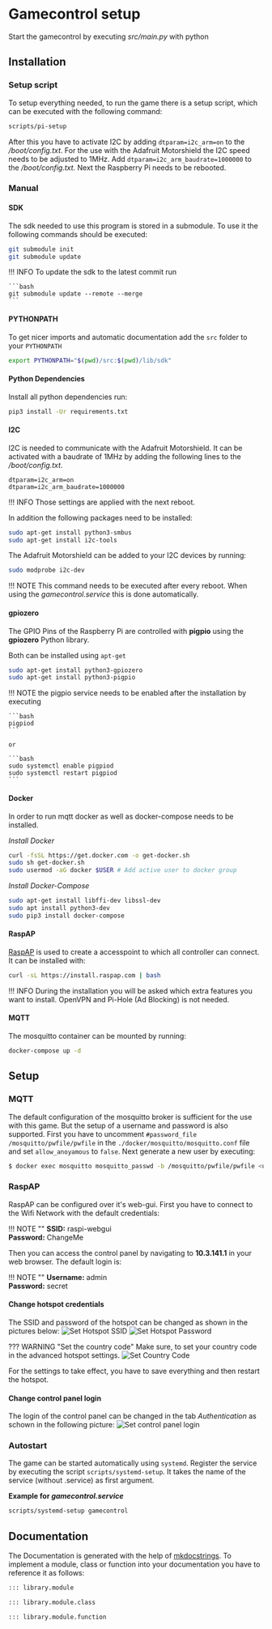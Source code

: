 # Gamecontrol setup

Start the gamecontrol by executing *src/main.py* with python

## Installation
### Setup script

To setup everything needed, to run the game there is a setup script, which can be executed with the following command:

```bash
scripts/pi-setup
```

After this you have to activate I2C by adding `dtparam=i2c_arm=on` to the */boot/config.txt*. For the use with the Adafruit Motorshield the I2C speed needs to be adjusted to 1MHz. Add `dtparam=i2c_arm_baudrate=1000000` to the */boot/config.txt*. Next the Raspberry Pi needs to be rebooted.

### Manual
#### SDK

The sdk needed to use this program is stored in a submodule. To use it the following commands should be executed:

```bash
git submodule init
git submodule update
```

!!! INFO
    To update the sdk to the latest commit run

    ```bash
    git submodule update --remote --merge
    ```

#### PYTHONPATH
To get nicer imports and automatic documentation add the `src` folder to your `PYTHONPATH`

```bash
export PYTHONPATH="$(pwd)/src:$(pwd)/lib/sdk"
```

#### Python Dependencies

Install all python dependencies run:

```bash
pip3 install -Ur requirements.txt
```

#### I2C

I2C is needed to communicate with the Adafruit Motorshield. It can be activated with a baudrate of 1MHz by adding the following lines to the */boot/config.txt*.

```
dtparam=i2c_arm=on
dtparam=i2c_arm_baudrate=1000000
```

!!! INFO
    Those settings are applied with the next reboot.

In addition the following packages need to be installed:

```bash
sudo apt-get install python3-smbus
sudo apt-get install i2c-tools
```

The Adafruit Motorshield can be added to your I2C devices by running:

```bash
sudo modprobe i2c-dev
```

!!! NOTE
    This command needs to be executed after every reboot. When using the *gamecontrol.service* this is done automatically.

#### gpiozero

The GPIO Pins of the Raspberry Pi are controlled with **pigpio** using the **gpiozero** Python library.

Both can be installed using `apt-get`

```bash
sudo apt-get install python3-gpiozero
sudo apt-get install python3-pigpio
```

!!! NOTE
    the pigpio service needs to be enabled after the installation by executing

    ```bash
    pigpiod
    ```

    or

    ```bash
    sudo systemctl enable pigpiod
    sudo systemctl restart pigpiod
    ```

#### Docker

In order to run mqtt docker as well as docker-compose needs to be installed.

*Install Docker*
```bash
curl -fsSL https://get.docker.com -o get-docker.sh
sudo sh get-docker.sh
sudo usermod -aG docker $USER # Add active user to docker group
```

*Install Docker-Compose*
```bash
sudo apt-get install libffi-dev libssl-dev
sudo apt install python3-dev
sudo pip3 install docker-compose
```

#### RaspAP

[RaspAP](https://raspap.com) is used to create a accesspoint to which all controller can connect. It can be installed with:

```bash
curl -sL https://install.raspap.com | bash
```

!!! INFO
    During the installation you will be asked which extra features you want to install. OpenVPN and Pi-Hole (Ad Blocking) is not needed.

#### MQTT

The mosquitto container can be mounted by running:

```bash
docker-compose up -d
```

## Setup
### MQTT

The default configuration of the mosquitto broker is sufficient for the use with this game. But the setup of a username and password is also supported.
First you have to uncomment `#password_file /mosquitto/pwfile/pwfile` in the `./docker/mosquitto/mosquitto.conf` file and set `allow_anoyamous` to `false`.
Next generate a new user by executing:

```bash
$ docker exec mosquitto mosquitto_passwd -b /mosquitto/pwfile/pwfile <username> <password>
```

### RaspAP

RaspAP can be configured over it's web-gui. First you have to connect to the Wifi Network with the default credentials:

!!! NOTE ""
    **SSID:** raspi-webgui<br>
    **Password:** ChangeMe

Then you can access the control panel by navigating to **10.3.141.1** in your web browser. The default login is:

!!! NOTE ""
    **Username:** admin <br>
    **Password:** secret

#### Change hotspot credentials

The SSID and password of the hotspot can be changed as shown in the pictures below:
![Set Hotspot SSID](assets/raspap-setup/01-set-ssid.png)
![Set Hotspot Password](assets/raspap-setup/02-set-secret.png)

??? WARNING "Set the country code"
    Make sure, to set your country code in the advanced hotspot settings.
    ![Set Country Code](assets/raspap-setup/03-set-country.png)

For the settings to take effect, you have to save everything and then restart the hotspot.

#### Change control panel login

The login of the control panel can be changed in the tab *Authentication* as schown in the following picture:
![Set control panel login](assets/raspap-setup/04-set-controlpanel-login.png)

### Autostart

The game can be started automatically using `systemd`. Register the service by executing the script `scripts/systemd-setup`. It takes the name of the service (without .service) as first argument.

**Example for *gamecontrol.service***
```bash
scripts/systemd-setup gamecontrol
```

## Documentation

The Documentation is generated with the help of [mkdocstrings](https://mkdocstrings.github.io/#). To implement a module, class or function into your documentation you have to reference it as follows:

```md
::: library.module

::: library.module.class

::: library.module.function
```